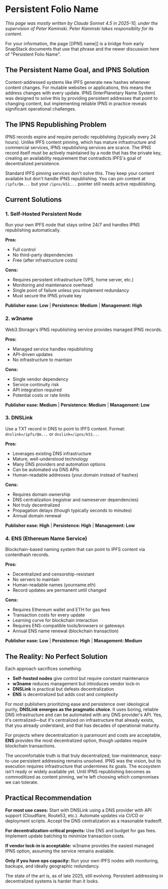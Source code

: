 # Persistent Folio Name

_This page was mostly written by Claude Sonnet 4.5 in 2025-10, under the supervision of Peter Kaminski. Peter Kaminski takes responsiblity for its content._

For your information, the page [[IPNS name]] is a bridge from early SnapStack documents that use that phrase and the newer discussion here of "Persistent Folio Name".

## The Persistent Name Goal, and IPNS Solution

Content-addressed systems like IPFS generate new hashes whenever content changes. For mutable websites or applications, this means the address changes with every update. IPNS (InterPlanetary Name System) was designed to solve this by providing persistent addresses that point to changing content, but implementing reliable IPNS in practice reveals significant operational challenges.

## The IPNS Republishing Problem

IPNS records expire and require periodic republishing (typically every 24 hours). Unlike IPFS content pinning, which has mature infrastructure and commercial services, IPNS republishing services are scarce. The IPNS record itself must be actively maintained by a node that has the private key, creating an availability requirement that contradicts IPFS's goal of decentralized persistence.

Standard IPFS pinning services don't solve this. They keep your content available but don't handle IPNS republishing. You can pin content at `/ipfs/Qm...` but your `/ipns/k51...` pointer still needs active republishing.

## Current Solutions

### 1. Self-Hosted Persistent Node

Run your own IPFS node that stays online 24/7 and handles IPNS republishing automatically.

**Pros:**
- Full control
- No third-party dependencies
- Free (after infrastructure costs)

**Cons:**
- Requires persistent infrastructure (VPS, home server, etc.)
- Monitoring and maintenance overhead
- Single point of failure unless you implement redundancy
- Must secure the IPNS private key

**Publisher ease: Low** | **Persistence: Medium** | **Management: High**

### 2. w3name

Web3.Storage's IPNS republishing service provides managed IPNS records.

**Pros:**
- Managed service handles republishing
- API-driven updates
- No infrastructure to maintain

**Cons:**
- Single vendor dependency
- Service continuity risk
- API integration required
- Potential costs or rate limits

**Publisher ease: Medium** | **Persistence: Medium** | **Management: Low**

### 3. DNSLink

Use a TXT record in DNS to point to IPFS content. Format: `dnslink=/ipfs/Qm...` or `dnslink=/ipns/k51...`

**Pros:**
- Leverages existing DNS infrastructure
- Mature, well-understood technology
- Many DNS providers and automation options
- Can be automated via DNS APIs
- Human-readable addresses (your.domain instead of hashes)

**Cons:**
- Requires domain ownership
- DNS centralization (registrar and nameserver dependencies)
- Not truly decentralized
- Propagation delays (though typically seconds to minutes)
- Annual domain renewal

**Publisher ease: High** | **Persistence: High** | **Management: Low**

### 4. ENS (Ethereum Name Service)

Blockchain-based naming system that can point to IPFS content via contenthash records.

**Pros:**
- Decentralized and censorship-resistant
- No servers to maintain
- Human-readable names (yourname.eth)
- Record updates are permanent until changed

**Cons:**
- Requires Ethereum wallet and ETH for gas fees
- Transaction costs for every update
- Learning curve for blockchain interaction
- Requires ENS-compatible tools/browsers or gateways
- Annual ENS name renewal (blockchain transaction)

**Publisher ease: Low** | **Persistence: High** | **Management: Medium**

## The Reality: No Perfect Solution

Each approach sacrifices something:

- **Self-hosted nodes** give control but require constant maintenance
- **w3name** reduces management but introduces vendor lock-in
- **DNSLink** is practical but defeats decentralization
- **ENS** is decentralized but adds cost and complexity

For most publishers prioritizing ease and persistence over ideological purity, **DNSLink emerges as the pragmatic choice**. It uses boring, reliable DNS infrastructure and can be automated with any DNS provider's API. Yes, it's centralized—but it's centralized on infrastructure that already exists, that you already understand, and that has decades of operational maturity.

For projects where decentralization is paramount and costs are acceptable, **ENS** provides the most decentralized option, though updates require blockchain transactions.

The uncomfortable truth is that truly decentralized, low-maintenance, easy-to-use persistent addressing remains unsolved. IPNS was the vision, but its execution requires infrastructure that undermines its goals. The ecosystem isn't ready or widely available yet. Until IPNS republishing becomes as commoditized as content pinning, we're left choosing which compromises we can tolerate.

## Practical Recommendation

**For most use cases:** Start with DNSLink using a DNS provider with API support (Cloudflare, Route53, etc.). Automate updates via CI/CD or deployment scripts. Accept the DNS centralization as a reasonable tradeoff.

**For decentralization-critical projects:** Use ENS and budget for gas fees. Implement update batching to minimize transaction costs.

**If vendor lock-in is acceptable:** w3name provides the easiest managed IPNS option, assuming the service remains available.

**Only if you have ops capacity:** Run your own IPFS nodes with monitoring, backups, and ideally geographic redundancy.

The state of the art is, as of late 2025, still evolving. Persistent addressing in decentralized systems is harder than it looks.